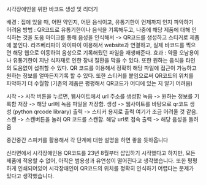 시각장애인을 위한 바코드 생성 및 리더기

배경 : 집에 있을 때, 어떤 약인지, 어떤 음식이고, 유통기한이 언제까지 인지 파악하기 어려움
방법 : QR코드로 유통기한이나 음식을 기록해두고, 나중에 해당 제품에 대해 인식하는 것을 도움
             마이크를 통해 음성을 인식해서 -> QR코드를 생성하고 스티커로 제품에 붙인다.
             라즈베리파이 와이파이 이용해서 website과 연결하고, 실제 바코드를 찍으면 해당 웹으로 이동하여
             음성으로 기록해뒀던 파일을 재생해준다.
효과 : 약물 오남용이나 유통기한이 지난 식자재로 인한 장내 질환을 막을 수 있다. 또한 원하는 음식을 타인의
도움없이 섭취할 수 있다. QR 코드를 이용해서 정확히 해당 파일에 접근이 가능하고 원하는 정보를 얼마든지기록 할 수 있다. 또한 스티커를 붙임으로써 QR코드의 위치를 파악하기 더 수월함 (기존의 제품은 평평해서 QR코드가 어디에 있는 지 알기 어려움)

시작 -> 시작 버튼을 누르면, 웹사이트에서 url 주소를 생성함
녹음 -> 원하는 정보를 기록함
저장 -> 해당 url에 녹음 파일을 저장함.
생성 -> 웹사이트를 바탕으로 qr코드 생성 (python qrcode library)
출력 -> 스티커 용지로 출력 여기가 조금 어려울 것 같음.
스캔 -> 스캔버튼을 눌러 QR 코드를 스캔함. 해당 url로 접속
출력 -> 해당 음성을 들려줌

중간중간 스피커를 활용해서 각 단계에 대한 설명을 하면 좋을 듯하옵니다

신라면에서 시각장애인용 QR코드를 23년 8월부터 삽입하기 시작했다고 하지만, 모든 제품에 적용할 수 없어,
아직은 범용성과 유연성이 떨어진다고 생각했습니다. 또한 평평하게 인쇄되어있어 시각장애인이 QR코드의 위치를 정확히 인식하기 어렵다는 문제가 있다고 생각했습니다. 
